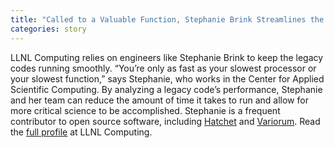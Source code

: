 ```yaml
---
title: "Called to a Valuable Function, Stephanie Brink Streamlines the Lab’s Code"
categories: story
---
```


LLNL Computing relies on engineers like Stephanie Brink to keep the legacy codes running smoothly. “You’re only as fast as your slowest processor or your slowest function,” says Stephanie, who works in the Center for Applied Scientific Computing. By analyzing a legacy code’s performance, Stephanie and her team can reduce the amount of time it takes to run and allow for more critical science to be accomplished. Stephanie is a frequent contributor to open source software, including [Hatchet](https://github.com/hatchet/hatchet) and [Variorum](https://github.com/slabasan/variorum). Read the [full profile](https://computing.llnl.gov/about/people-highlights/stephanie-brink) at LLNL Computing.

